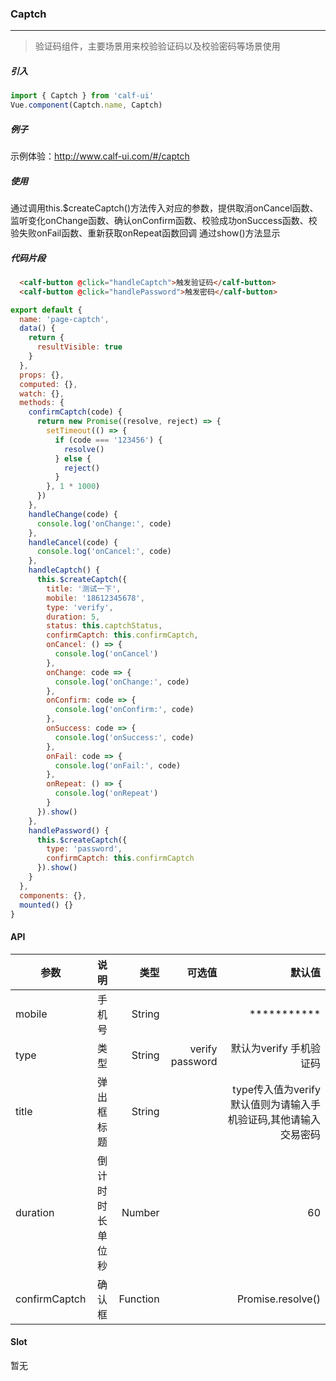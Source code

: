 
### Captch
***

>验证码组件，主要场景用来校验验证码以及校验密码等场景使用

##### 引入

```javascript
import { Captch } from 'calf-ui'
Vue.component(Captch.name, Captch)
```

##### 例子

示例体验：http://www.calf-ui.com/#/captch

##### 使用

通过调用this.$createCaptch()方法传入对应的参数，提供取消onCancel函数、监听变化onChange函数、确认onConfirm函数、校验成功onSuccess函数、校验失败onFail函数、重新获取onRepeat函数回调 通过show()方法显示

##### 代码片段

```html
  <calf-button @click="handleCaptch">触发验证码</calf-button>
  <calf-button @click="handlePassword">触发密码</calf-button>
```

```javascript
export default {
  name: 'page-captch',
  data() {
    return {
      resultVisible: true
    }
  },
  props: {},
  computed: {},
  watch: {},
  methods: {
    confirmCaptch(code) {
      return new Promise((resolve, reject) => {
        setTimeout(() => {
          if (code === '123456') {
            resolve()
          } else {
            reject()
          }
        }, 1 * 1000)
      })
    },
    handleChange(code) {
      console.log('onChange:', code)
    },
    handleCancel(code) {
      console.log('onCancel:', code)
    },
    handleCaptch() {
      this.$createCaptch({
        title: '测试一下',
        mobile: '18612345678',
        type: 'verify',
        duration: 5,
        status: this.captchStatus,
        confirmCaptch: this.confirmCaptch,
        onCancel: () => {
          console.log('onCancel')
        },
        onChange: code => {
          console.log('onChange:', code)
        },
        onConfirm: code => {
          console.log('onConfirm:', code)
        },
        onSuccess: code => {
          console.log('onSuccess:', code)
        },
        onFail: code => {
          console.log('onFail:', code)
        },
        onRepeat: () => {
          console.log('onRepeat')
        }
      }).show()
    },
    handlePassword() {
      this.$createCaptch({
        type: 'password',
        confirmCaptch: this.confirmCaptch
      }).show()
    }
  },
  components: {},
  mounted() {}
}
```

#### API

| 参数 | 说明 | 类型 | 可选值 | 默认值
| - | :-: | -: | -: | -: |
| mobile  | 手机号| String | | ***********
| type  | 类型 | String | verify password| 默认为verify 手机验证码
| title  | 弹出框标题| String | | type传入值为verify默认值则为请输入手机验证码,其他请输入交易密码
| duration  | 倒计时时长单位秒| Number | | 60
| confirmCaptch  | 确认框| Function | | Promise.resolve()

#### Slot

暂无
